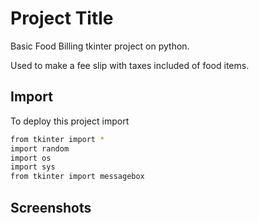 
# Project Title

Basic Food Billing tkinter project on python.

Used to make a fee slip with taxes included of food items.



## Import

To deploy this project import

```bash
from tkinter import *
import random
import os
import sys
from tkinter import messagebox
```


## Screenshots




